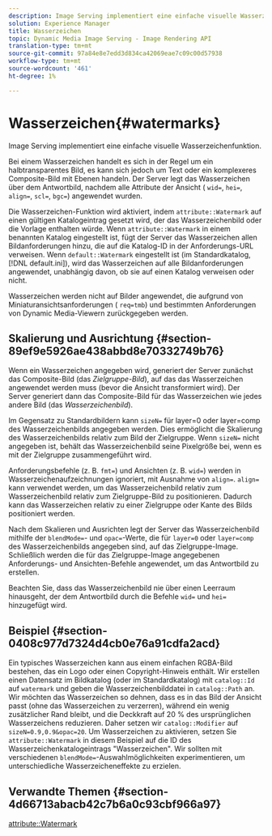 ```yaml
---
description: Image Serving implementiert eine einfache visuelle Wasserzeichenfunktion.
solution: Experience Manager
title: Wasserzeichen
topic: Dynamic Media Image Serving - Image Rendering API
translation-type: tm+mt
source-git-commit: 97a84e8e7edd3d834ca42069eae7c09c00d57938
workflow-type: tm+mt
source-wordcount: '461'
ht-degree: 1%

---
```



# Wasserzeichen{#watermarks}

Image Serving implementiert eine einfache visuelle Wasserzeichenfunktion.

Bei einem Wasserzeichen handelt es sich in der Regel um ein halbtransparentes Bild, es kann sich jedoch um Text oder ein komplexeres Composite-Bild mit Ebenen handeln. Der Server legt das Wasserzeichen über dem Antwortbild, nachdem alle Attribute der Ansicht ( `wid=`, `hei=`, `align=`, `scl=`, `bgc=`) angewendet wurden.

Die Wasserzeichen-Funktion wird aktiviert, indem `attribute::Watermark` auf einen gültigen Katalogeintrag gesetzt wird, der das Wasserzeichenbild oder die Vorlage enthalten würde. Wenn `attribute::Watermark` in einem benannten Katalog eingestellt ist, fügt der Server das Wasserzeichen allen Bildanforderungen hinzu, die auf die Katalog-ID in der Anforderungs-URL verweisen. Wenn `default::Watermark` eingestellt ist (im Standardkatalog, [!DNL default.ini]), wird das Wasserzeichen auf alle Bildanforderungen angewendet, unabhängig davon, ob sie auf einen Katalog verweisen oder nicht.

Wasserzeichen werden nicht auf Bilder angewendet, die aufgrund von Miniaturansichtsanforderungen ( `req=tmb`) und bestimmten Anforderungen von Dynamic Media-Viewern zurückgegeben werden.

## Skalierung und Ausrichtung {#section-89ef9e5926ae438abbd8e70332749b76}

Wenn ein Wasserzeichen angegeben wird, generiert der Server zunächst das Composite-Bild (das *Zielgruppe-Bild*), auf das das Wasserzeichen angewendet werden muss (bevor die Ansicht transformiert wird). Der Server generiert dann das Composite-Bild für das Wasserzeichen wie jedes andere Bild (das *Wasserzeichenbild*).

Im Gegensatz zu Standardbildern kann `sizeN=` für layer=0 oder layer=comp des Wasserzeichenbilds angegeben werden. Dies ermöglicht die Skalierung des Wasserzeichenbilds relativ zum Bild der Zielgruppe. Wenn `sizeN=` nicht angegeben ist, behält das Wasserzeichenbild seine Pixelgröße bei, wenn es mit der Zielgruppe zusammengeführt wird.

Anforderungsbefehle (z. B. `fmt=`) und Ansichten (z. B. `wid=`) werden in Wasserzeichenaufzeichnungen ignoriert, mit Ausnahme von `align=`. `align=` kann verwendet werden, um das Wasserzeichenbild relativ zum Wasserzeichenbild relativ zum Zielgruppe-Bild zu positionieren. Dadurch kann das Wasserzeichen relativ zu einer Zielgruppe oder Kante des Bilds positioniert werden.

Nach dem Skalieren und Ausrichten legt der Server das Wasserzeichenbild mithilfe der `blendMode=`- und `opac=`-Werte, die für `layer=0` oder `layer=comp` des Wasserzeichenbilds angegeben sind, auf das Zielgruppe-Image. Schließlich werden die für das Zielgruppe-Image angegebenen Anforderungs- und Ansichten-Befehle angewendet, um das Antwortbild zu erstellen.

Beachten Sie, dass das Wasserzeichenbild nie über einen Leerraum hinausgeht, der dem Antwortbild durch die Befehle `wid=` und `hei=` hinzugefügt wird.

## Beispiel {#section-0408c977d7324d4cb0e76a91cdfa2acd}

Ein typisches Wasserzeichen kann aus einem einfachen RGBA-Bild bestehen, das ein Logo oder einen Copyright-Hinweis enthält. Wir erstellen einen Datensatz im Bildkatalog (oder im Standardkatalog) mit `catalog::Id` auf `watermark` und geben die Wasserzeichenbilddatei in `catalog::Path` an. Wir möchten das Wasserzeichen so dehnen, dass es in das Bild der Ansicht passt (ohne das Wasserzeichen zu verzerren), während ein wenig zusätzlicher Rand bleibt, und die Deckkraft auf 20 % des ursprünglichen Wasserzeichens reduzieren. Daher setzen wir `catalog::Modifier` auf `sizeN=0.9,0.9&opac=20`. Um Wasserzeichen zu aktivieren, setzen Sie `attribute::Watermark` in diesem Beispiel auf die ID des Wasserzeichenkatalogeintrags &quot;Wasserzeichen&quot;. Wir sollten mit verschiedenen `blendMode=`-Auswahlmöglichkeiten experimentieren, um unterschiedliche Wasserzeicheneffekte zu erzielen.

## Verwandte Themen {#section-4d66713abacb42c7b6a0c93cbf966a97}

[attribute::Watermark](../../../../../is-api/image-catalog/image-serving-api-ref/c-image-catalog-reference/c-attributes-reference/r-watermark.md#reference-942b50acb2dd43a5ae498dc41ea9ac9b)
